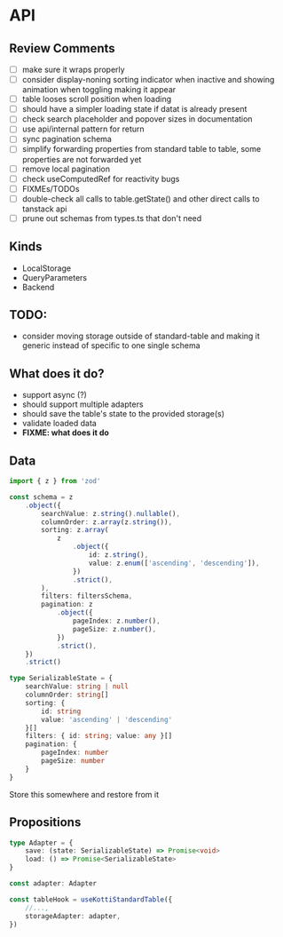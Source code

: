 # API

## Review Comments

- [ ] make sure it wraps properly
- [ ] consider display-noning sorting indicator when inactive and showing animation when toggling making it appear
- [ ] table looses scroll position when loading
- [ ] should have a simpler loading state if datat is already present
- [ ] check search placeholder and popover sizes in documentation
- [ ] use api/internal pattern for return
- [ ] sync pagination schema
- [ ] simplify forwarding properties from standard table to table, some properties are not forwarded yet
- [ ] remove local pagination
- [ ] check useComputedRef for reactivity bugs
- [ ] FIXMEs/TODOs
- [ ] double-check all calls to table.getState() and other direct calls to tanstack api
- [ ] prune out schemas from types.ts that don't need

## Kinds

- LocalStorage
- QueryParameters
- Backend

## TODO:

- consider moving storage outside of standard-table and making it generic instead of specific to one single schema

## What does it do?

- support async (?)
- should support multiple adapters
- should save the table's state to the provided storage(s)
- validate loaded data
- **FIXME: what does it do**

## Data

```ts
import { z } from 'zod'

const schema = z
	.object({
		searchValue: z.string().nullable(),
		columnOrder: z.array(z.string()),
		sorting: z.array(
			z
				.object({
					id: z.string(),
					value: z.enum(['ascending', 'descending']),
				})
				.strict(),
		),
		filters: filtersSchema,
		pagination: z
			.object({
				pageIndex: z.number(),
				pageSize: z.number(),
			})
			.strict(),
	})
	.strict()

type SerializableState = {
	searchValue: string | null
	columnOrder: string[]
	sorting: {
		id: string
		value: 'ascending' | 'descending'
	}[]
	filters: { id: string; value: any }[]
	pagination: {
		pageIndex: number
		pageSize: number
	}
}
```

Store this somewhere and restore from it

## Propositions

```ts
type Adapter = {
	save: (state: SerializableState) => Promise<void>
	load: () => Promise<SerializableState>
}

const adapter: Adapter

const tableHook = useKottiStandardTable({
	//...,
	storageAdapter: adapter,
})
```
